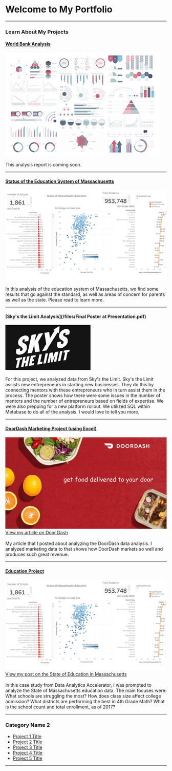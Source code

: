 # Welcome to My Portfolio

---

### Learn About My Projects

#### [World Bank Analysis](/bank)
<img src="images/dummy_thumbnail.jpg?raw=true"/>
<br><br>
This analysis report is coming soon.

---

#### [Status of the Education System of Massachusetts](/educationofmass.md)
<img src="images/Status of Massachusetts Education.png?raw=true"/>

In this analysis of the education system of Massachusetts, we find some results that go against the standard, as well as areas of concern for parents as well as the state.  Please read to learn more.

---

#### [Sky's the Limit Analysis](/files/Final Poster at Presentation.pdf)
<img src="images/Org Logo for Project.png?raw=true"/>
<br><br>
For this project, we analyzed data from Sky's the Limit.  Sky's the Limit assists new entrepreneurs in starting new businesses.  They do this by connecting mentors with these entrepreneurs who in turn assist them in the process.  The poster shows how there were some issues in the number of mentors and the number of entrepreneurs based on fields of expertise.  We were also prepping for a new platform rollout.
We utilized SQL within Metabase to do all of the analysis.  I would love to tell you more.

---

#### [DoorDash Marketing Project (using Excel)](https://www.linkedin.com/pulse/doordash-marketing-match-made-business-darrel-hanich-0gzmc/?trackingId=p7TPiygeS5231v9I1mk3cA%3D%3D)
<img src="images/doordash-1-1536x870.webp?raw=true"/>
<a href="https://www.linkedin.com/pulse/doordash-marketing-match-made-business-darrel-hanich-0gzmc/?trackingId=p7TPiygeS5231v9I1mk3cA%3D%3D"> View my article on Door Dash </a>
<br><br>
My article that I posted about analyzing the DoorDash data analysis.  I analyzed marketing data to that shows how DoorDash markets so well and produces such great revenue. 

---

#### [Education Project](https://www.linkedin.com/feed/update/urn:li:activity:7168096543474929666/)
<img src="images/Status of Massachusetts Education.png?raw=true"/>
<a href="https://www.linkedin.com/feed/update/urn:li:activity:7168096543474929666/"> View my post on the State of Education in Massachusetts </a>
<br><br>
In this case study from Data Analytics Accelerator, I was prompted to analyze the State of Massachusetts education data. The main focuses were:
What schools are struggling the most?
How does class size affect college admission?
What districts are performing the best in 4th Grade Math?
What is the school count and total enrollment, as of 2017?

---

### Category Name 2

- [Project 1 Title](http://example.com/)
- [Project 2 Title](http://example.com/)
- [Project 3 Title](http://example.com/)
- [Project 4 Title](http://example.com/)
- [Project 5 Title](http://example.com/)

---




